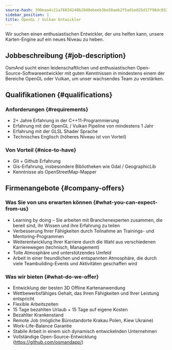 ```yaml
---
source-hash: 390eaa4c21a76034248b2840ebeeb3be58aeb2f5ad1ed25d17f98dc0327c8ae7
sidebar_position: 1
title: OpenGL / Vulkan Entwickler
---
```


Wir suchen einen enthusiastischen Entwickler, der uns helfen kann, unsere Karten-Engine auf ein neues Niveau zu heben.

## Jobbeschreibung {#job-description}
OsmAnd sucht einen leidenschaftlichen und enthusiastischen Open-Source-Softwareentwickler mit guten Kenntnissen in mindestens einem der Bereiche OpenGL oder Vulkan, um unser wachsendes Team zu verstärken.

## Qualifikationen {#qualifications}

### Anforderungen {#requirements}
- 2+ Jahre Erfahrung in der C++11-Programmierung
- Erfahrung mit der OpenGL / Vulkan Pipeline von mindestens 1 Jahr
- Erfahrung mit der GLSL Shader Sprache
- Technisches Englisch (höheres Niveau ist von Vorteil)

### Von Vorteil {#nice-to-have}
- Git + Github Erfahrung
- Gis-Erfahrung, insbesondere Bibliotheken wie Gdal / GeographicLib
- Kenntnisse als OpenStreetMap-Mapper

## Firmenangebote {#company-offers}

### Was Sie von uns erwarten können {#what-you-can-expect-from-us}
- Learning by doing – Sie arbeiten mit Branchenexperten zusammen, die bereit sind, ihr Wissen und ihre Erfahrung zu teilen
- Verbesserung Ihrer Fähigkeiten durch Teilnahme an Trainings- und Mentoring-Programmen
- Weiterentwicklung Ihrer Karriere durch die Wahl aus verschiedenen Karrierewegen (technisch, Management)
- Tolle Atmosphäre und unterstützendes Umfeld
- Arbeit in einer freundlichen und entspannten Atmosphäre, die durch viele Teambuilding-Events und Aktivitäten geschaffen wird

### Was wir bieten {#what-do-we-offer}
- Entwicklung der besten 3D Offline Kartenanwendung
- Wettbewerbsfähiges Gehalt, das Ihren Fähigkeiten und Ihrer Leistung entspricht
- Flexible Arbeitszeiten
- 15 Tage bezahlten Urlaub + 15 Tage auf eigene Kosten
- Bezahlter Krankenstand
- Remote Job (mögliche Bürostandorte Krakau Polen, Kiew Ukraine)
- Work-Life-Balance Garantie
- Stabile Arbeit in einem sich dynamisch entwickelnden Unternehmen
- Vollständige Open-Source-Entwicklung (https://github.com/osmandapp/)